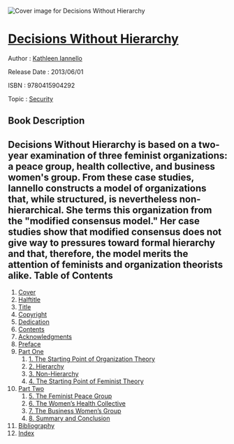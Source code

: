 ![Cover image for Decisions Without Hierarchy](https://imgdetail.ebookreading.net/cover/cover/security/EB9780415904292.jpg)

[Decisions Without Hierarchy](https://ebookreading.net/view/book/Decisions+Without+Hierarchy-EB9780415904292_1.html "Decisions Without Hierarchy")
====================================================================================================================

Author : [Kathleen Iannello](https://ebookreading.net/search/author/Kathleen+Iannello)

Release Date : 2013/06/01

ISBN : 9780415904292

Topic : [Security](https://ebookreading.net/search/category/security)

Book Description
-----------------

Decisions Without Hierarchy is based on a two-year examination of three feminist organizations: a peace group, health collective, and business women's group. From these case studies, Iannello constructs a model of organizations that, while structured, is nevertheless non-hierarchical. She terms this organization from the "modified consensus model." Her case studies show that modified consensus does not give way to pressures toward formal hierarchy and that, therefore, the model merits the attention of feminists and organization theorists alike.
Table of Contents
-----------------

1. [Cover](https://ebookreading.net/view/book/Decisions+Without+Hierarchy-EB9780415904292_1.html)
1. [Halftitle](https://ebookreading.net/view/book/Decisions+Without+Hierarchy-EB9780415904292_2.html)
1. [Title](https://ebookreading.net/view/book/Decisions+Without+Hierarchy-EB9780415904292_3.html)
1. [Copyright](https://ebookreading.net/view/book/Decisions+Without+Hierarchy-EB9780415904292_4.html)
1. [Dedication](https://ebookreading.net/view/book/Decisions+Without+Hierarchy-EB9780415904292_5.html)
1. [Contents](https://ebookreading.net/view/book/Decisions+Without+Hierarchy-EB9780415904292_6.html)
1. [Acknowledgments](https://ebookreading.net/view/book/Decisions+Without+Hierarchy-EB9780415904292_7.html)
1. [Preface](https://ebookreading.net/view/book/Decisions+Without+Hierarchy-EB9780415904292_8.html)
1. [Part One](https://ebookreading.net/view/book/Decisions+Without+Hierarchy-EB9780415904292_9.html)
    1. [1. The Starting Point of Organization Theory](https://ebookreading.net/view/book/Decisions+Without+Hierarchy-EB9780415904292_10.html)
    1. [2. Hierarchy](https://ebookreading.net/view/book/Decisions+Without+Hierarchy-EB9780415904292_11.html)
    1. [3. Non-Hierarchy](https://ebookreading.net/view/book/Decisions+Without+Hierarchy-EB9780415904292_13.html)
    1. [4. The Starting Point of Feminist Theory](https://ebookreading.net/view/book/Decisions+Without+Hierarchy-EB9780415904292_0.html)
1. [Part Two](https://ebookreading.net/view/book/Decisions+Without+Hierarchy-EB9780415904292_14.html)
    1. [5. The Feminist Peace Group](https://ebookreading.net/view/book/Decisions+Without+Hierarchy-EB9780415904292_15.html)
    1. [6. The Women’s Health Collective](https://ebookreading.net/view/book/Decisions+Without+Hierarchy-EB9780415904292_16.html)
    1. [7. The Business Women’s Group](https://ebookreading.net/view/book/Decisions+Without+Hierarchy-EB9780415904292_17.html)
    1. [8. Summary and Conclusion](https://ebookreading.net/view/book/Decisions+Without+Hierarchy-EB9780415904292_18.html)
1. [Bibliography](https://ebookreading.net/view/book/Decisions+Without+Hierarchy-EB9780415904292_19.html)
1. [Index](https://ebookreading.net/view/book/Decisions+Without+Hierarchy-EB9780415904292_20.html)
